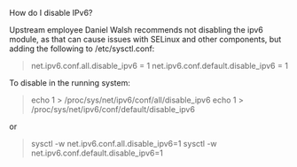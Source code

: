 How do I disable IPv6?

Upstream employee Daniel Walsh recommends not disabling the ipv6 module, as that can cause issues with SELinux and other components, but adding the following to /etc/sysctl.conf:

> net.ipv6.conf.all.disable_ipv6 = 1
> net.ipv6.conf.default.disable_ipv6 = 1

To disable in the running system:

> echo 1 > /proc/sys/net/ipv6/conf/all/disable_ipv6
> echo 1 > /proc/sys/net/ipv6/conf/default/disable_ipv6

or

> sysctl -w net.ipv6.conf.all.disable_ipv6=1
> sysctl -w net.ipv6.conf.default.disable_ipv6=1
